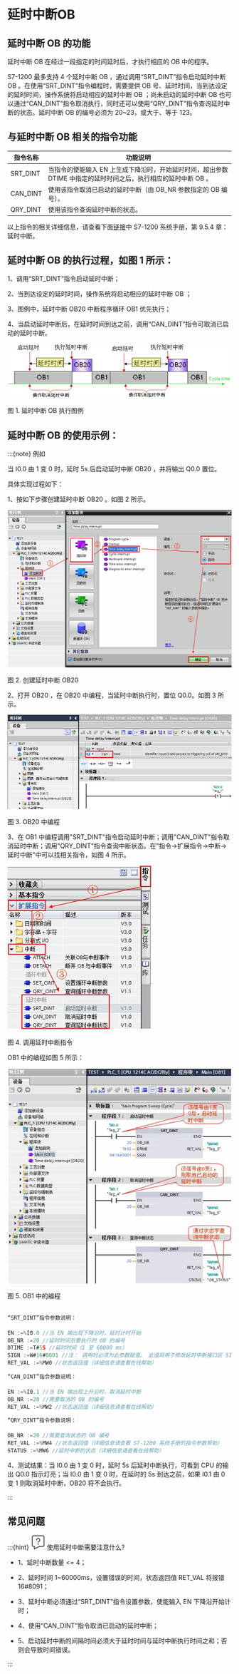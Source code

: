 
# 延时中断OB

## 延时中断 OB 的功能

延时中断 OB 在经过一段指定的时间延时后，才执行相应的 OB 中的程序。

S7-1200 最多支持 4 个延时中断 OB ，通过调用“SRT\_DINT”指令启动延时中断 OB 。在使用“SRT\_DINT”指令编程时，需要提供 OB 号、延时时间，当到达设定的延时时间，操作系统将启动相应的延时中断 OB ；尚未启动的延时中断 OB 也可以通过“CAN\_DINT”指令取消执行，同时还可以使用“QRY\_DINT”指令查询延时中断的状态。延时中断 OB 的编号必须为 20~23，或大于、等于 123。

## 与延时中断 OB 相关的指令功能

| 指令名称 | 功能说明                                                                                                        |
| -------- | --------------------------------------------------------------------------------------------------------------- |
| SRT_DINT | 当指令的使能输入 EN 上生成下降沿时，开始延时时间，超出参数 DTIME 中指定的延时时间之后，执行相应的延时中断 OB 。 |
| CAN_DINT | 使用该指令取消已启动的延时中断（由 OB_NR 参数指定的 OB 编号）。                                                 |
| QRY_DINT | 使用该指令查询延时中断的状态。                                                                                  |

以上指令的相关详细信息，请查看下面[链接](../../../source/index.md)中 S7-1200 系统手册，第 9.5.4 章：延时中断。

## 延时中断 OB 的执行过程，如图 1 所示：

1、调用“SRT\_DINT”指令启动延时中断；

2、当到达设定的延时时间，操作系统将启动相应的延时中断 OB ；

3、图例中，延时中断 OB20 中断程序循环 OB1 优先执行；

4、当启动延时中断后，在延时时间到达之前，调用“CAN\_DINT”指令可取消已启动的延时中断。

![](images/03-01.jpg)

图 1. 延时中断 OB 执行图例

## 延时中断 OB 的使用示例：

:::{note} 例如 

当 I0.0 由 1 变 0 时，延时 5s 后启动延时中断 OB20 ，并将输出 Q0.0 置位。


具体实现过程如下：

1、按如下步骤创建延时中断 OB20 。如图 2 所示。

![](images/03-02.JPG)

图 2. 创建延时中断 OB20

2、打开 OB20 ，在 OB20 中编程，当延时中断执行时，置位 Q0.0。如图 3 所示。

![](images/03-03.JPG)

图 3. OB20 中编程

3、在 OB1 中编程调用"SRT\_DINT"指令启动延时中断；调用"CAN\_DINT"指令取消延时中断；调用"QRY\_DINT"指令查询中断状态。在"指令->扩展指令->中断->延时中断"中可以找相关指令，如图 4 所示。

![](images/03-04.JPG)

图 4. 调用延时中断指令

OB1 中的编程如图 5 所示：

![](images/03-05.JPG)

图 5. OB1 中的编程

``` c

“SRT_DINT”指令参数说明：

EN :=%I0.0 //当 EN 端出现下降沿时，延时计时开始 
OB_NR :=20 //延时时间后要执行的 OB 的编号 
DTIME :=T#5S //延时时间（1 至 60000 ms） 
SIGN :=W#16#0001 //注： 调用时必须为此参数赋值。 此值将用于修改延时中断接口区 SIGN 的值，参考图 3 中红框，用于区分多个延时指令对应一个延时中断时的操作 
RET_VAL :=%MW0 //状态返回值（详细信息请查看在线帮助） 

```

``` c
“CAN_DINT”指令参数说明：

EN :=%I0.1 //当 EN 端出现上升沿时，取消延时中断 
OB_NR :=20 //需要取消的 OB 的编号 
RET_VAL :=%MW2 //状态返回值（详细信息请查看在线帮助） 

```

``` c
“QRY_DINT”指令参数说明：

OB_NR :=20 //需要查询状态的 OB 编号 
RET_VAL :=%MW4 //状态返回值（详细信息请查看 S7-1200 系统手册的指令参数帮助） 
STATUS :=%MW6 //延时中断的状态（详细信息请查看在线帮助） 

```

4、测试结果：当 I0.0 由 1 变 0 时，延时 5s 后延时中断执行，可看到 CPU 的输出 Q0.0 指示灯亮；当 I0.0 由 1 变 0 时，在延时的 5s 到达之前，如果 I0.1 由 0 变 1 则取消延时中断，OB20 将不会执行。

:::

## 常见问题

:::{hint} ![](../../../img/home/FAQ.png) 使用延时中断需要注意什么?

- 1、延时中断数量 <= 4；

- 2、延时时间 1~60000ms，设置错误的时间，状态返回值 RET\_VAL 将报错 16#8091；

- 3、延时中断必须通过“SRT\_DINT”指令设置参数，使能输入 EN 下降沿开始计时；

- 4、使用“CAN\_DINT”指令取消已启动的延时中断；

- 5、启动延时中断的间隔时间必须大于延时时间与延时中断执行时间之和；否则会导致时间错误。

:::